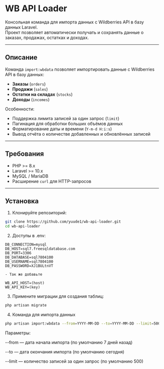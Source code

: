 # WB API Loader

Консольная команда для импорта данных с Wildberries API в базу данных Laravel.  
Проект позволяет автоматически получать и сохранять данные о заказах, продажах, остатках и доходах. 

---

## Описание

Команда `import:wbdata` позволяет импортировать данные с Wildberries API в базу данных:

- **Заказы** (`orders`)  
- **Продажи** (`sales`)  
- **Остатки на складах** (`stocks`)  
- **Доходы** (`incomes`)  

Особенности:  

- Поддержка лимита записей за один запрос (`limit`)  
- Пагинация для обработки больших объёмов данных  
- Форматирование даты и времени (`Y-m-d H:i:s`)  
- Вывод отчёта о количестве добавленных и обновлённых записей  

---

## Требования

- PHP >= 8.x  
- Laravel >= 10.x  
- MySQL / MariaDB  
- Расширение `curl` для HTTP-запросов  

---

## Установка

1. Клонируйте репозиторий:  

```bash
git clone https://github.com/yuude1/wb-api-loader.git
cd wb-api-loader
```

2. Доступы в .env:  
```dotenv
DB_CONNECTION=mysql
DB_HOST=sql7.freesqldatabase.com
DB_PORT=3306
DB_DATABASE=sql7804100
DB_USERNAME=sql7804100
DB_PASSWORD=XJ1BULtnVT

- Так же добавьте

WB_API_HOST=(host)
WB_API_KEY=(key)
```

3. Примените миграции для создания таблиц:
```bash
php artisan migrate
```
4. Команда для импорта данных
```bash
php artisan import:wbdata --from=YYYY-MM-DD --to=YYYY-MM-DD --limit=500
```
Параметры:

--from — дата начала импорта (по умолчанию 7 дней назад)

--to — дата окончания импорта (по умолчанию сегодня)

--limit — количество записей за один запрос (по умолчанию 500)
